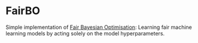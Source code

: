 # FairBO

Simple implementation of [Fair Bayesian Optimisation](https://arxiv.org/abs/2006.05109): Learning fair machine learning models by acting solely on the model hyperparameters.

